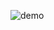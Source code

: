 ![demo](https://user-images.githubusercontent.com/41024180/233651078-a84f63ca-f9ea-4938-87cd-0bac638e0838.gif)
